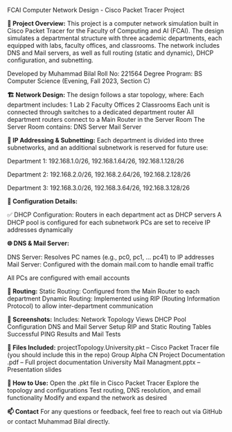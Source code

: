 FCAI Computer Network Design - Cisco Packet Tracer Project


**📘 Project Overview:**
This project is a computer network simulation built in Cisco Packet Tracer for the Faculty of Computing and AI (FCAI). The design simulates a departmental structure with three academic departments, each equipped with labs, faculty offices, and classrooms. The network includes DNS and Mail servers, as well as full routing (static and dynamic), DHCP configuration, and subnetting.

Developed by Muhammad Bilal
Roll No: 221564
Degree Program: BS Computer Science  (Evening, Fall 2023, Section C)


**🏗️ Network Design:**
The design follows a star topology, where:
Each department includes:
1 Lab
2 Faculty Offices
2 Classrooms
Each unit is connected through switches to a dedicated department router
All department routers connect to a Main Router in the Server Room
The Server Room contains:
DNS Server
Mail Server


**📡 IP Addressing & Subnetting:**
Each department is divided into three subnetworks, and an additional subnetwork is reserved for future use:

Department 1: 192.168.1.0/26, 192.168.1.64/26, 192.168.1.128/26

Department 2: 192.168.2.0/26, 192.168.2.64/26, 192.168.2.128/26

Department 3: 192.168.3.0/26, 192.168.3.64/26, 192.168.3.128/26


**🔧 Configuration Details:**

✅ DHCP Configuration:
Routers in each department act as DHCP servers
A DHCP pool is configured for each subnetwork
PCs are set to receive IP addresses dynamically


**🌐 DNS & Mail Server:**

DNS Server: Resolves PC names (e.g., pc0, pc1, … pc41) to IP addresses
Mail Server: Configured with the domain mail.com to handle email traffic

All PCs are configured with email accounts


**🔀 Routing:**
Static Routing: Configured from the Main Router to each department
Dynamic Routing: Implemented using RIP (Routing Information Protocol) to allow inter-department communication


**📸 Screenshots:**
Includes:
Network Topology Views
DHCP Pool Configuration
DNS and Mail Server Setup
RIP and Static Routing Tables
Successful PING Results and Mail Tests

**💾 Files Included:**
projectTopology.University.pkt – Cisco Packet Tracer file (you should include this in the repo)
Group Alpha CN Project Documentation .pdf – Full project documentation
University Mail Managment.pptx – Presentation slides


**📌 How to Use:**
Open the .pkt file in Cisco Packet Tracer
Explore the topology and configurations
Test routing, DNS resolution, and email functionality
Modify and expand the network as desired


**📫 Contact**
For any questions or feedback, feel free to reach out via GitHub or contact Muhammad Bilal directly.
